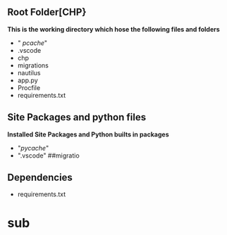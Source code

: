 ##  Root Folder[CHP}
**This is the working directory which hose the following files and folders**
* " _pcache_"
* .vscode
* chp
* migrations
* nautilus
* app.py
* Procfile
* requirements.txt
## Site Packages and python files
**Installed Site Packages and Python builts in packages**
* "_pycache_"
* ".vscode"
##migratio
## Dependencies
* requirements.txt
# sub

